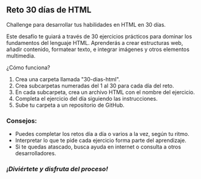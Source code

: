 ## Reto 30 días de HTML

Challenge para desarrollar tus habilidades en HTML en 30 días.

Este desafío te guiará a través de 30 ejercicios prácticos para dominar los fundamentos del lenguaje HTML. Aprenderás a crear estructuras web, añadir contenido, formatear texto, e integrar imágenes y otros elementos multimedia.

¿Cómo funciona?

1. Crea una carpeta llamada "30-dias-html".
2. Crea subcarpetas numeradas del 1 al 30 para cada día del reto.
3. En cada subcarpeta, crea un archivo HTML con el nombre del ejercicio.
4. Completa el ejercicio del día siguiendo las instrucciones.
5. Sube tu carpeta a un repositorio de GitHub.

### Consejos:

- Puedes completar los retos día a día o varios a la vez, según tu ritmo.
- Interpretar lo que te pide cada ejercicio forma parte del aprendizaje.
- Si te quedas atascado, busca ayuda en internet o consulta a otros desarrolladores.

### _¡Diviértete y disfruta del proceso!_
